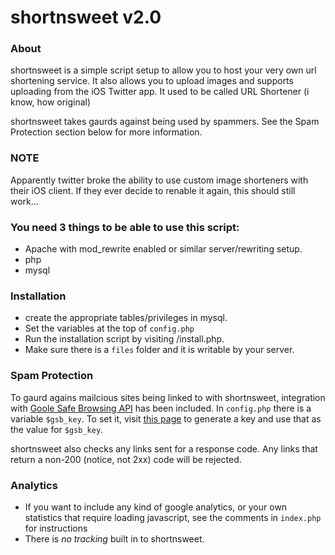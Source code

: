 shortnsweet v2.0
============

### About
shortnsweet is a simple script setup to allow you to host your very own url shortening service. It also allows you to upload images and supports uploading from the iOS Twitter app. It used to be called URL Shortener (i know, how original)

shortnsweet takes gaurds against being used by spammers. See the Spam Protection section below for more information.

### NOTE
Apparently twitter broke the ability to use custom image shorteners with their iOS client. If they ever decide to renable it again, this should still work...

### You need 3 things to be able to use this script:
 
 * Apache with mod_rewrite enabled or similar server/rewriting setup.
 * php
 * mysql
	 
### Installation
 * create the appropriate tables/privileges in mysql.
 * Set the variables at the top of `config.php`
 * Run the installation script by visiting <yoursite>/install.php.
 * Make sure there is a `files` folder and it is writable by your server.

### Spam Protection
To gaurd agains mailcious sites being linked to with shortnsweet, integration with [Goole Safe Browsing API](http://code.google.com/apis/safebrowsing/) has been included. In `config.php` there is a variable `$gsb_key`. To set it, visit [this page](http://code.google.com/apis/safebrowsing/key_signup.html) to generate a key and use that as the value for `$gsb_key`.

shortnsweet also checks any links sent for a response code. Any links that return a non-200 (notice, not 2xx) code will be rejected.

### Analytics
 * If you want to include any kind of google analytics, or your own statistics that require loading javascript, see the comments in `index.php` for instructions
 * There is _no tracking_ built in to shortnsweet.


